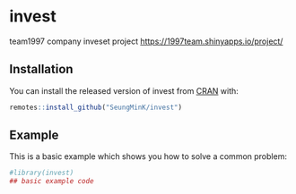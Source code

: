 
<!-- README.md is generated from README.Rmd. Please edit that file -->

# invest

<!-- badges: start -->

<!-- badges: end -->

team1997 company inveset project
https://1997team.shinyapps.io/project/

## Installation

You can install the released version of invest from
[CRAN](https://CRAN.R-project.org) with:

``` r
remotes::install_github("SeungMinK/invest")
```

## Example

This is a basic example which shows you how to solve a common problem:

``` r
#library(invest)
## basic example code
```
